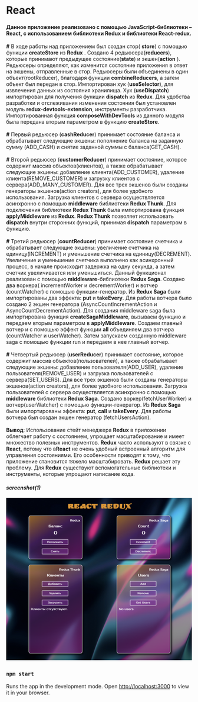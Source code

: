 

# React

#### Данное приложение реализовано с помощью JavaScript-библиотеки – React, с использованием библиотеки Redux и библиотеки React-redux.

<p>
          
<b>#</b> В ходе работы над приложением был создан стор&#40;
<b>store</b>&#41; с помощью функции <b>createStore</b> из <b>Redux</b>
. Создано 4 редьюсера&#40;<b>reducers</b>&#41;, которые принимают
предыдущее состояние&#40;<b>state</b>&#41; и экшен&#40;<b>action</b>
&#41;. Редьюсеры определяют, как изменится состояние приложения в
ответ на экшены, отправленные в стор. Редьюсеры были объединены в один
объект&#40;rootReducer&#41;, благодаря функции <b>combineReducers</b>,
а затем объект был передан в стор. Импортирован хук &#40;<b>useSelector</b>&#41;, для извлечения данных из состояния хранилища.
Хук &#40;<b>useDispatch</b>&#41; импортирован для получения функции
<b>dispatch</b> из <b>Redux</b>. Для удобства разработки и
отслеживания изменения состояния был установлен модуль
<b>redux-devtools-extension</b>, инструменты разработчика.
Импортированная функция <b>composeWithDevTools</b> из данного модуля
была передана вторым параметром в функцию <b>createStore</b>.
<br />
<br />
<b>#</b> Первый редьюсер &#40;<b>cashReducer</b>&#41; принимает
состояние баланса и обрабатывает следующие экшены: пополнение баланса
на заданную сумму &#40;ADD_CASH&#41; и снятие заданной суммы с
баланса&#40;GET_CASH&#41;.
<br />
<br />
<b>#</b> Второй редьюсер &#40;<b>customerReducer</b>&#41; принимает
состояние, которое содержит массив объектов&#40;клиентов&#41;, а также
обрабатывает следующие экшены: добавление
клиента&#40;ADD_CUSTOMER&#41;, удаление
клиента&#40;REMOVE_CUSTOMER&#41; и загрузку клиентов с
сервера&#40;ADD_MANY_CUSTOMER&#41;. Для все трех экшенов были созданы
генераторы экшенов&#40;action creators&#41;, для более удобного
использования. Загрузка клиентов с сервера осуществляется асинхронно с
помощью <b>middleware</b> библиотеки <b>Redux Thunk</b>. Для
подключения библиотеки <b>Redux Thunk</b> была импортирована функция
<b>applyMiddleware</b> из <b>Redux</b>. <b>Redux Thunk</b> позволяет
использовать <b>dispatch</b> внутри сторонних функций, принимая
<b>dispatch</b> параметром в функцию.
<br />
<br />
<b>#</b> Третий редьюсер &#40;<b>countReducer</b>&#41; принимает
состояние счетчика и обрабатывает следующие экшены: увеличение
счетчика на единицу&#40;INCREMENT&#41; и уменьшение счетчика на
единицу&#40;DECREMENT&#41;. Увеличение и уменьшение счетчика выполнено
как асинхронный процесс, в начале происходит задержка на одну секунда,
а затем счетчик увеличивается или уменьшиться. Данный функционал
реализован с помощью <b>middleware</b>-библиотеки <b>Redux Saga</b>.
Создано два воркера&#40; incrementWorker и decrementWorker&#41; и
вотчер &#40;countWatcher&#41; с помощью функции-генератор. Из
<b>Redux Saga</b> были импортированы два эффекта: <b>put</b> и
<b>takeEvery</b>. Для работы вотчера было создано 2 экшен генератора
&#40;AsyncCountIncrementAction и AsyncCountDecrementAction&#41;. Для
создания middleware saga была импортирована функция
<b>createSagaMiddleware</b>, вызываем функцию и передаем вторым
параметром в <b>applyMiddleware</b>. Создаем главный вотчер и с
помощью эффект функции <b>all</b> объединяем два вотчера
&#40;countWatcher и userWatcher&#41;. Затем запускаем созданную
middleware saga с помощью функции run и передаем в нее главный вотчер.
<br />
<br />
<b>#</b> Четвертый редьюсер &#40;<b>userReducer</b>&#41; принимает
состояние, которое содержит массив объектов(пользователей), а также
обрабатывает следующие экшены: добавление
пользователя&#40;ADD_USER&#41;, удаление
пользователя&#40;REMOVE_USER&#41; и загрузка пользователей с
сервера&#40;SET_USERS&#41;. Для все трех экшенов были созданы
генераторы экшенов&#40;action creators&#41;, для более удобного
использования. Загрузка пользователей с сервера осуществляется
асинхронно с помощью <b>middleware</b> библиотеки <b>Redux Saga</b>.
Создано воркер&#40;fetchUserWorker&#41; и вотчер&#40;userWatcher&#41;
с помощью функции-генератор. Из <b>Redux Saga</b> были импортированы
эффекта: <b>put</b>, <b>call</b> и <b>takeEvery</b>. Для работы
вотчера был создан экшен генератор &#40;fetchUsersAction&#41;.
<br />
<br />
<b>Вывод</b>: Использование стейт менеджера <b>Redux</b> в приложении
облегчает работу с состоянием, упрощает масштабирование и имеет
множество полезных инструментов. <b>Redux</b> часто используют в
связке с <b>React</b>, потому что в<b>React</b> не очень удобный
встроенный алгоритм для управления состояниями. Его особенности
приводят к тому, что приложение становится тяжело масштабировать.
<b>Redux</b> решает эту проблему. Для <b>Redux</b> существуют
вспомогательные библиотеки и инструменты, которые упрощают написание
кода.
</p>

#### _screenshot(1)_

<img src="./photo_for_readme/1.png" width="700">



### `npm start`

Runs the app in the development mode.
Open [http://localhost:3000](http://localhost:3000) to view it in your browser.